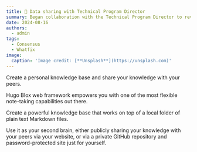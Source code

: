 ```yaml
---
title: 🧠 Data sharing with Technical Program Director
summary: Began collaboration with the Technical Program Director to review data available via Whatfix.
date: 2024-08-16
authors:
  - admin
tags:
  - Consensus
  - Whatfix
image:
  caption: 'Image credit: [**Unsplash**](https://unsplash.com)'
---
```


Create a personal knowledge base and share your knowledge with your peers.

Hugo Blox web framework empowers you with one of the most flexible note-taking capabilities out there.

Create a powerful knowledge base that works on top of a local folder of plain text Markdown files.

Use it as your second brain, either publicly sharing your knowledge with your peers via your website, or via a private GitHub repository and password-protected site just for yourself.


